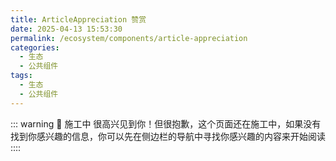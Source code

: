 ```yaml
---
title: ArticleAppreciation 赞赏
date: 2025-04-13 15:53:30
permalink: /ecosystem/components/article-appreciation
categories:
  - 生态
  - 公共组件
tags:
  - 生态
  - 公共组件
---
```


::: warning 🚧 施工中
很高兴见到你！但很抱歉，这个页面还在施工中，如果没有找到你感兴趣的信息，你可以先在侧边栏的导航中寻找你感兴趣的内容来开始阅读
::::
